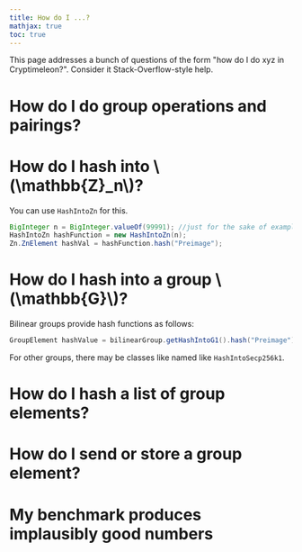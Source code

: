 ```yaml
---
title: How do I ...?
mathjax: true
toc: true
---
```


This page addresses a bunch of questions of the form "how do I do xyz in Cryptimeleon?".
Consider it Stack-Overflow-style help.

# How do I do group operations and pairings?


# How do I hash into \\(\mathbb{Z}_n\\)?
You can use `HashIntoZn` for this.
```java
BigInteger n = BigInteger.valueOf(99991); //just for the sake of example
HashIntoZn hashFunction = new HashIntoZn(n);
Zn.ZnElement hashVal = hashFunction.hash("Preimage");
```

# How do I hash into a group \\(\mathbb{G}\\)?
Bilinear groups provide hash functions as follows:
```java
GroupElement hashValue = bilinearGroup.getHashIntoG1().hash("Preimage");
```

For other groups, there may be classes like named like `HashIntoSecp256k1`.

# How do I hash a list of group elements?


# How do I send or store a group element?


# My benchmark produces implausibly good numbers
